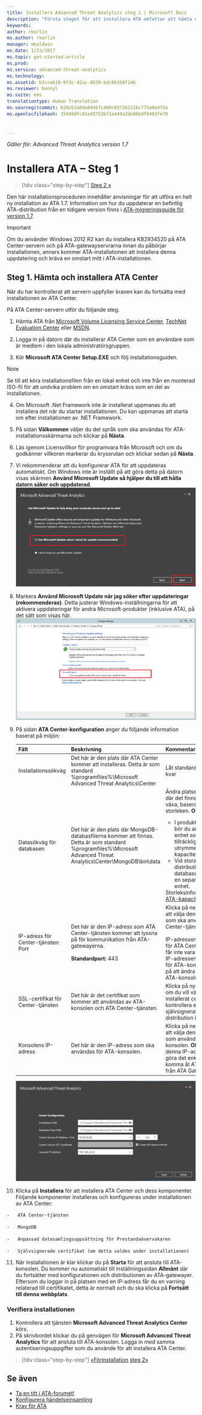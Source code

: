 ```yaml
---
title: Installera Advanced Threat Analytics steg 1 | Microsoft Docs
description: "Första steget för att installera ATA omfattar att hämta och installera ATA Center på den valda servern."
keywords: 
author: rkarlin
ms.author: rkarlin
manager: mbaldwin
ms.date: 1/23/2017
ms.topic: get-started-article
ms.prod: 
ms.service: advanced-threat-analytics
ms.technology: 
ms.assetid: b3cceb18-0f3c-42ac-8630-bdc6b310f1d6
ms.reviewer: bennyl
ms.suite: ems
translationtype: Human Translation
ms.sourcegitcommit: b28cb3a0da844b7c460c03726222bc775a9e47da
ms.openlocfilehash: 35949dfc81ed3753bf1e449a2de06bdf0403fe78


---
```


*Gäller för: Advanced Threat Analytics version 1.7*



# <a name="install-ata---step-1"></a>Installera ATA – Steg 1

>[!div class="step-by-step"]
[Steg 2 »](install-ata-step2.md)

Den här installationsproceduren innehåller anvisningar för att utföra en helt ny installation av ATA 1.7. Information om hur du uppdaterar en befintlig ATA-distribution från en tidigare version finns i [ATA-migreringsguide för version 1.7](/advanced-threat-analytics/understand-explore/ata-update-1.7-migration-guide).

> [!IMPORTANT] 
> Om du använder Windows 2012 R2 kan du installera KB2934520 på ATA Center-servern och på ATA-gatewayservrarna innan du påbörjar installationen, annars kommer ATA-installationen att installera denna uppdatering och kräva en omstart mitt i ATA-installationen.

## <a name="step-1-download-and-install-the-ata-center"></a>Steg 1. Hämta och installera ATA Center
När du har kontrollerat att servern uppfyller kraven kan du fortsätta med installationen av ATA Center.

På ATA Center-servern utför du följande steg.

1.  Hämta ATA från [Microsoft Volume Licensing Service Center](https://www.microsoft.com/Licensing/servicecenter/default.aspx), [TechNet Evaluation Center](http://www.microsoft.com/evalcenter/) eller [MSDN](https://msdn.microsoft.com/subscriptions/downloads).

2.  Logga in på datorn där du installerar ATA Center som en användare som är medlem i den lokala administratörsgruppen.

3.  Kör **Microsoft ATA Center Setup.EXE** och följ installationsguiden.

> [!NOTE]   
> Se till att köra installationsfilen från en lokal enhet och inte från en monterad ISO-fil för att undvika problem om en omstart krävs som en del av installationen.   

4.  Om Microsoft .Net Framework inte är installerat uppmanas du att installera det när du startar installationen. Du kan uppmanas att starta om efter installationen av .NET Framework.
5.  På sidan **Välkommen** väljer du det språk som ska användas för ATA-installationsskärmarna och klickar på **Nästa**.

6.  Läs igenom Licensvillkor för programvara från Microsoft och om du godkänner villkoren markerar du kryssrutan och klickar sedan på **Nästa**.

7.  Vi rekommenderar att du konfigurerar ATA för att uppdateras automatiskt. Om Windows inte är inställt på att göra detta på datorn visas skärmen **Använd Microsoft Update så hjälper du till att hålla datorn säker och uppdaterad**. 
    ![Bild om att håll ATA uppdaterat](media/ata_ms_update.png)

8. Markera **Använd Microsoft Update när jag söker efter uppdateringar (rekommenderas)**. Detta justerar Windows-inställningarna för att aktivera uppdateringar för andra Microsoft-produkter (inklusive ATA), på det sätt som visas här. 
    ![Bild om automatisk uppdatering av Windows](media/ata_installupdatesautomatically.png)

8.  På sidan **ATA Center-konfiguration** anger du följande information baserat på miljön:

    |Fält|Beskrivning|Kommentar|
    |---------|---------------|------------|
    |Installationssökväg|Det här är den plats där ATA Center kommer att installeras. Detta är som standard %programfiles%\Microsoft Advanced Threat Analytics\Center|Låt standardvärdet vara kvar|
    |Datasökväg för databasen|Det här är den plats där MongoDB-databasfilerna kommer att finnas. Detta är som standard %programfiles%\Microsoft Advanced Threat Analytics\Center\MongoDB\bin\data|Ändra platsen till en plats där det finns utrymme att växa, baserat på storleken. **Obs:** <ul><li>I produktionsmiljöer bör du använda en enhet som har tillräckligt med utrymme baserat på kapacitetsplaneringen.</li><li>Vid stora distributioner bör databasen finnas på en separat fysisk enhet.</li></ul>Storleksinformation finns i [ATA-kapacitetsplanering](/advanced-threat-analytics/plan-design/ata-capacity-planning).|
    |IP-adress för Center-tjänsten: Port|Det här är den IP-adress som ATA Center-tjänsten kommer att lyssna på för kommunikation från ATA-gatewayerna.<br /><br />**Standardport:** 443|Klicka på nedåtpilen för att välja den IP-adress som ska användas av ATA Center-tjänsten.<br /><br />IP-adressen och porten för ATA Center-tjänsten får inte vara samma som IP-adressen och porten för ATA-konsolen. Tänk på att ändra porten för ATA-konsolen.|
    |SSL-certifikat för Center-tjänsten|Det här är det certifikat som kommer att användas av ATA-konsolen och ATA Center-tjänsten.|Klicka på nyckelikonen om du vill välja ett installerat certifikat eller kontrollera ett självsignerat certifikat vid distribution i en labbmiljö.|
    |Konsolens IP-adress|Det här är den IP-adress som ska användas för ATA-konsolen.|Klicka på nedåtpilen för att välja den IP-adress som används av ATA-konsolen. **Obs!** Anteckna denna IP-adress för att göra det enklare att komma åt ATA-konsolen från ATA Gateway.|
    
    ![Bild för konfiguration av ATA center](media/ATA-Center-Configuration.png)

10.  Klicka på **Installera** för att installera ATA Center och dess komponenter.
    Följande komponenter installeras och konfigureras under installationen av ATA Center:

    -   ATA Center-tjänsten

    -   MongoDB

    -   Anpassad datasamlingsuppsättning för Prestandaövervakaren

    -   Självsignerade certifikat (om detta valdes under installationen)

11.  När installationen är klar klickar du på **Starta** för att ansluta till ATA-konsolen.
Du kommer nu automatiskt till inställningssidan **Allmänt** där du fortsätter med konfigurationen och distributionen av ATA-gatewayer.
Eftersom du loggar in på platsen med en IP-adress får du en varning relaterad till certifikatet, detta är normalt och du ska klicka på **Fortsätt till denna webbplats**.

### <a name="validate-installation"></a>Verifiera installationen

1.  Kontrollera att tjänsten **Microsoft Advanced Threat Analytics Center** körs.
2.  På skrivbordet klickar du på genvägen för **Microsoft Advanced Threat Analytics** för att ansluta till ATA-konsolen. Logga in med samma autentiseringsuppgifter som du använde för att installera ATA Center.



>[!div class="step-by-step"]
[«Förinstallation](configure-port-mirroring.md)
[steg 2»](install-ata-step2.md)

## <a name="see-also"></a>Se även

- [Ta en titt i ATA-forumet!](https://social.technet.microsoft.com/Forums/security/home?forum=mata)
- [Konfigurera händelseinsamling](configure-event-collection.md)
- [Krav för ATA](/advanced-threat-analytics/plan-design/ata-prerequisites)




<!--HONumber=Feb17_HO1-->



